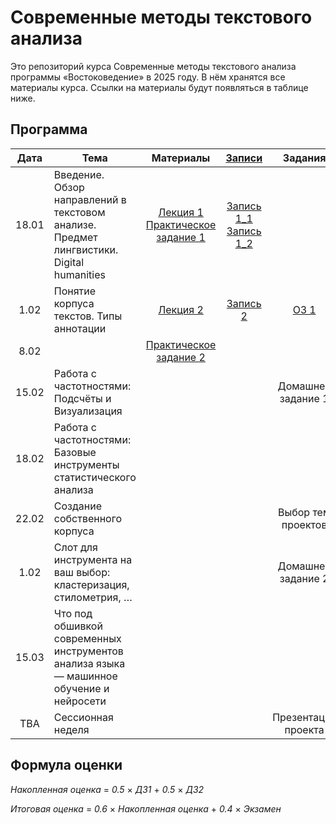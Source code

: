 # Современные методы текстового анализа

Это репозиторий курса Современные методы текстового анализа программы «Востоковедение» в 2025 году. В нём хранятся все материалы курса. Ссылки на материалы будут появляться в таблице ниже.

## Программа

|  Дата 	|   Тема	|  Материалы 	|  [Записи](https://disk.yandex.ru/d/Gebs6o0xvt59yg) 	| Задания |
|:---:	|---	|:---:	|:---:	|:---:	|
|   18.01	|   Введение. Обзор направлений в текстовом анализе. Предмет лингвистики. Digital humanities	|    [Лекция 1](https://docs.google.com/presentation/d/18FqZLkSQLR92bHMsZxubqskf8_HCMCUQ8rWoGOEM_Xw/edit?usp=sharing)<br>[Практическое задание 1](https://github.com/alekseyst/text_analysis_2025/blob/main/Practical_1/Practical_1.md)	|  [Запись 1_1](https://disk.yandex.ru/i/8vGdxDcFmVfkrQ)<br>[Запись 1_2](https://disk.yandex.ru/i/66aGT7AdORNMLQ)  | |
|   1.02	|   Понятие корпуса текстов. Типы аннотации	|    [Лекция 2](https://docs.google.com/presentation/d/1FgaDN_EaAfAbDhmQBa3liC2EPEm357-CnG8-3j7PiEE/edit?usp=sharing)	|  [Запись 2](https://disk.yandex.ru/i/9QyFWdwZiF2NIA)  | [ОЗ 1](https://github.com/alekseyst/text_analysis_2025/blob/main/Optional/Optional_1.md) |
|   8.02	|   	|   [Практическое задание 2](https://github.com/alekseyst/text_analysis_2025/blob/main/Practical_1/Practical_2.md) 	|    | |
|   15.02	|   Работа с частотностями: Подсчёты и Визуализация	|    	|    | Домашнее задание 1 |
|   18.02	|   Работа с частотностями: Базовые инструменты статистического анализа	|    	|    | |
|   22.02	|   Создание собственного корпуса	|    	|    | Выбор тем проектов |
|   1.02	|   Слот для инструмента на ваш выбор: кластеризация, стилометрия, …	|    	|    | Домашнее задание 2 |
|   15.03	|   Что под обшивкой современных инструментов анализа языка — машинное обучение и нейросети	|    	|    |  |
|   TBA	|   Сессионная неделя	|    	|    |  Презентация проекта  |


## Формула оценки

_Накопленная оценка_ = _0.5_ $\times$ _ДЗ1_ + _0.5_ $\times$ _ДЗ2_

_Итоговая оценка_ = _0.6_ $\times$ _Накопленная оценка_ + _0.4_ $\times$ _Экзамен_
